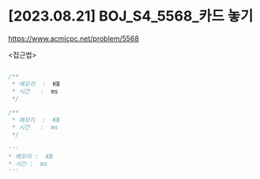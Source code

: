 #   [2023.08.21] BOJ_S4_5568_카드 놓기
https://www.acmicpc.net/problem/5568

<접근법>

```
```




```java
/**
 * 메모리  :  KB
 * 시간   :  ms
 */
```



```js
/**
 * 메모리  :  KB
 * 시간   :  ms
 */
```




```python
'''
* 메모리 :  KB
* 시간 :  ms
'''
```
